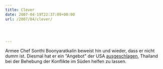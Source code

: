 ```yaml
---
title: Clever
date: 2007-04-19T22:37:09+00:00
url: /2007/04/clever/




---
```

Armee Chef Sonthi Boonyaratkalin beweist hin und wieder, dass er nicht dumm ist. Diesmal hat er ein "Angebot" der <span class="caps">USA</span> [ausgeschlagen][1], Thailand bei der Behebung der Konflikte im Süden helfen zu lassen.

 [1]: http://www.bangkokpost.com/breaking_news/breakingnews.php?id=118210
